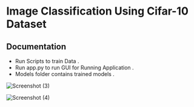 
# Image Classification Using Cifar-10 Dataset




## Documentation

- Run Scripts to train Data .
- Run app.py to run GUI for Running Application .
- Models folder contains trained models .



![Screenshot (3)](https://github.com/user-attachments/assets/eb5ee22e-209a-47f7-86c1-9c6ca5d12726)

![Screenshot (4)](https://github.com/user-attachments/assets/bcdd86d5-8fe6-4703-926f-5dafbc1b1d2e)
